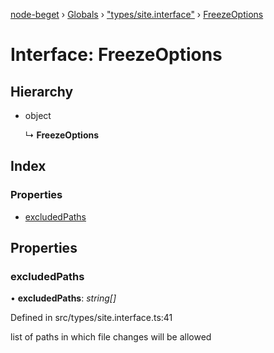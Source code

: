 [node-beget](../README.md) › [Globals](../globals.md) › ["types/site.interface"](../modules/_types_site_interface_.md) › [FreezeOptions](_types_site_interface_.freezeoptions.md)

# Interface: FreezeOptions

## Hierarchy

* object

  ↳ **FreezeOptions**

## Index

### Properties

* [excludedPaths](_types_site_interface_.freezeoptions.md#excludedpaths)

## Properties

###  excludedPaths

• **excludedPaths**: *string[]*

Defined in src/types/site.interface.ts:41

list of paths in which file changes will be allowed
